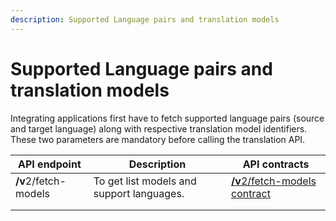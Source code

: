 ```yaml
---
description: Supported Language pairs and translation models
---
```


# Supported Language pairs and translation models

Integrating applications first have to fetch supported language pairs (source and target language) along with respective translation model identifiers. These two parameters are mandatory before calling the translation API.

| API endpoint         | Description                               | API contracts                                                                                                                                                 |
| -------------------- | ----------------------------------------- | ------------------------------------------------------------------------------------------------------------------------------------------------------------- |
| **/v**2/fetch-models | To get list models and support languages. | [**/v**2/fetch-models contract](https://github.com/project-anuvaad/anuvaad/blob/dev-nmt-inference/anuvaad-nmt-inference/docs/contracts/apis/nmt\_models.yaml) |
|                      |                                           |                                                                                                                                                               |
|                      |                                           |                                                                                                                                                               |
